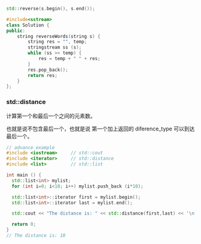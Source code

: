 ```     c++
std::reverse(s.begin(), s.end());
```



```c++
#include<sstream>
class Solution {
public:
    string reverseWords(string s) {
        string res = "", temp;
        stringstream ss (s);
        while (ss >> temp) {
            res = temp + " " + res;
        }
        res.pop_back();
        return res;
    }
};
```

### std::distance

计算第一个和最后一个之间的元素数。

也就是说不包含最后一个，也就是说 第一个加上返回的 diference_type 可以到达最后一个。

```c++
// advance example
#include <iostream>     // std::cout
#include <iterator>     // std::distance
#include <list>         // std::list

int main () {
  std::list<int> mylist;
  for (int i=0; i<10; i++) mylist.push_back (i*10);

  std::list<int>::iterator first = mylist.begin();
  std::list<int>::iterator last = mylist.end();

  std::cout << "The distance is: " << std::distance(first,last) << '\n';

  return 0;
}
// The distance is: 10
```

